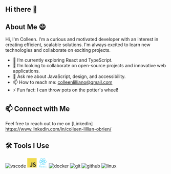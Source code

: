 ## Hi there 👋

## About Me 😄

Hi, I'm Colleen. I'm a curious and motivated developer with an interest in creating efficient, scalable solutions. I'm always excited to learn new technologies and collaborate on exciting projects.

- 🌱 I’m currently exploring React and TypeScript.
- 🤝 I’m looking to collaborate on open-source projects and innovative web applications.
- 💬 Ask me about JavaScript, design, and accessibility.
- 📫 How to reach me: colleenlilliano@gmail.com
- ⚡ Fun fact: I can throw pots on the potter's wheel!

## 📫 Connect with Me

Feel free to reach out to me on [LinkedIn] https://www.linkedin.com/in/colleen-lillian-obrien/

## 🛠️ Tools I Use

<p align="left">
<img src="https://cdn.jsdelivr.net/gh/devicons/devicon/icons/vscode/vscode-original.svg" alt="vscode" width="30" height="30"/>
<img src="https://raw.githubusercontent.com/devicons/devicon/master/icons/javascript/javascript-original.svg" alt="javascript" width="30" height="30" />
<img src="https://raw.githubusercontent.com/devicons/devicon/master/icons/react/react-original-wordmark.svg" alt="react" width="30" height="30" />
<img src="https://cdn.jsdelivr.net/gh/devicons/devicon/icons/docker/docker-original.svg" alt="docker" width="30" height="30"/>
<img src="https://cdn.jsdelivr.net/gh/devicons/devicon/icons/git/git-original.svg" alt="git" width="30" height="30"/>
<img src="https://cdn.jsdelivr.net/gh/devicons/devicon/icons/github/github-original-wordmark.svg" alt="github" width="30" height="30"/>
<img src="https://cdn.jsdelivr.net/gh/devicons/devicon/icons/linux/linux-original.svg" alt="linux" width="30" height="30"/>

